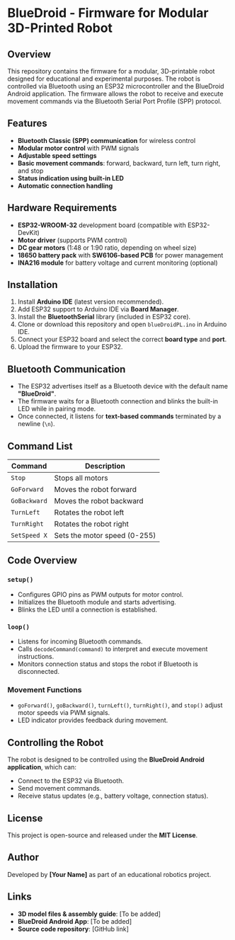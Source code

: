 # BlueDroid - Firmware for Modular 3D-Printed Robot

## Overview
This repository contains the firmware for a modular, 3D-printable robot designed for educational and experimental purposes. The robot is controlled via Bluetooth using an ESP32 microcontroller and the BlueDroid Android application. The firmware allows the robot to receive and execute movement commands via the Bluetooth Serial Port Profile (SPP) protocol.

## Features
- **Bluetooth Classic (SPP) communication** for wireless control
- **Modular motor control** with PWM signals
- **Adjustable speed settings**
- **Basic movement commands**: forward, backward, turn left, turn right, and stop
- **Status indication using built-in LED**
- **Automatic connection handling**

## Hardware Requirements
- **ESP32-WROOM-32** development board (compatible with ESP32-DevKit)
- **Motor driver** (supports PWM control)
- **DC gear motors** (1:48 or 1:90 ratio, depending on wheel size)
- **18650 battery pack** with **SW6106-based PCB** for power management
- **INA216 module** for battery voltage and current monitoring (optional)

## Installation
1. Install **Arduino IDE** (latest version recommended).
2. Add ESP32 support to Arduino IDE via **Board Manager**.
3. Install the **BluetoothSerial** library (included in ESP32 core).
4. Clone or download this repository and open `blueDroidPL.ino` in Arduino IDE.
5. Connect your ESP32 board and select the correct **board type** and **port**.
6. Upload the firmware to your ESP32.

## Bluetooth Communication
- The ESP32 advertises itself as a Bluetooth device with the default name **"BlueDroid"**.
- The firmware waits for a Bluetooth connection and blinks the built-in LED while in pairing mode.
- Once connected, it listens for **text-based commands** terminated by a newline (`\n`).

## Command List
| Command        | Description                    |
|---------------|--------------------------------|
| `Stop`        | Stops all motors              |
| `GoForward`   | Moves the robot forward       |
| `GoBackward`  | Moves the robot backward      |
| `TurnLeft`    | Rotates the robot left        |
| `TurnRight`   | Rotates the robot right       |
| `SetSpeed X`  | Sets the motor speed (0-255) |

## Code Overview
### `setup()`
- Configures GPIO pins as PWM outputs for motor control.
- Initializes the Bluetooth module and starts advertising.
- Blinks the LED until a connection is established.

### `loop()`
- Listens for incoming Bluetooth commands.
- Calls `decodeCommand(command)` to interpret and execute movement instructions.
- Monitors connection status and stops the robot if Bluetooth is disconnected.

### Movement Functions
- `goForward()`, `goBackward()`, `turnLeft()`, `turnRight()`, and `stop()` adjust motor speeds via PWM signals.
- LED indicator provides feedback during movement.

## Controlling the Robot
The robot is designed to be controlled using the **BlueDroid Android application**, which can:
- Connect to the ESP32 via Bluetooth.
- Send movement commands.
- Receive status updates (e.g., battery voltage, connection status).

## License
This project is open-source and released under the **MIT License**.

## Author
Developed by **[Your Name]** as part of an educational robotics project.

## Links
- **3D model files & assembly guide**: [To be added]
- **BlueDroid Android App**: [To be added]
- **Source code repository**: [GitHub link]

